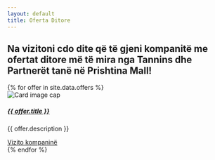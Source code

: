 ```yaml
---
layout: default
title: Oferta Ditore
---
```

<div class="d-flex justify-content-center">
	<h2>Na vizitoni cdo dite që të gjeni kompanitë me ofertat ditore më të mira nga Tannins dhe Partnerët tanë në Prishtina Mall!</h2>
</div>
<!-- <div class="d-flex justify-content-center">

<h3 class="align-center">Kërko kompani:</h3>
<input type="text" id="offerSearch" placeholder="Search for offers...">
</div> -->

<div id="offersList" class="row ">
{% for offer in site.data.offers %}
	<div class="col-xs-12 col-sm-12 col-md-4 col-lg-4 offer-item">
		<div class="card">
		  <img class="card-img-top" src="{{ offer.image }}" alt="Card image cap">
		  <div class="card-body">
		    <h5 class="card-title"><a target="_blank" href="{{ offer.link }}">{{ offer.title }}</a></h5>
		    <p class="card-text">{{ offer.description }}</p>
		    <a target="_blank" href="{{ offer.link }}" class="btn btn-primary">Vizito kompaninë</a>
		  </div>
		</div>
	</div> 
{% endfor %}
</div>